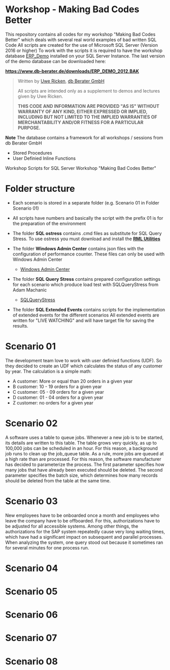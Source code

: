 # Workshop - Making Bad Codes Better
This repository contains all codes for my workshop "Making Bad Codes Better" which deals with several real world examples of bad written SQL Code
All scripts are created for the use of Microsoft SQL Server (Version 2016 or higher)
To work with the scripts it is required to have the workshop database [ERP_Demo](https://www.db-berater.de/downloads/ERP_DEMO_2012.BAK) installed on your SQL Server Instance.
The last version of the demo database can be downloaded here:

**https://www.db-berater.de/downloads/ERP_DEMO_2012.BAK**

> Written by
>	[Uwe Ricken](https://www.db-berater.de/uwe-ricken/), 
>	[db Berater GmbH](https://db-berater.de)
> 
> All scripts are intended only as a supplement to demos and lectures
> given by Uwe Ricken.  
>   
> **THIS CODE AND INFORMATION ARE PROVIDED "AS IS" WITHOUT WARRANTY OF 
> ANY KIND, EITHER EXPRESSED OR IMPLIED, INCLUDING BUT NOT LIMITED 
> TO THE IMPLIED WARRANTIES OF MERCHANTABILITY AND/OR FITNESS FOR A
> PARTICULAR PURPOSE.**

**Note**
The database contains a framework for all workshops / sessions from db Berater GmbH
+ Stored Procedures
+ User Definied Inline Functions

Workshop Scripts for SQL Server Workshop "Making Bad Codes Better"

# Folder structure
+ Each scenario is stored in a separate folder (e.g. Scenario 01 in Folder Scenario 01)
+ All scripts have numbers and basically the script with the prefix 01 is for the preparation of the environment
+ The folder **SQL ostress** contains .cmd files as substitute for SQL Query Stress.
   To use ostress you must download and install the **[RML Utilities](https://learn.microsoft.com/en-us/troubleshoot/sql/tools/replay-markup-language-utility)**
   
+ The folder **Windows Admin Center** contains json files with the configuration of performance counter. These files can only be used with Windows Admin Center
  - [Windows Admin Center](https://www.microsoft.com/en-us/windows-server/windows-admin-center)
+ The folder **SQL Query Stress** contains prepared configuration settings for each scenario which produce load test with SQLQueryStress from Adam Machanic
  - [SQLQueryStress](https://github.com/ErikEJ/SqlQueryStress)
+ The folder **SQL Extended Events** contains scripts for the implementation of extended events for the different scenarios
  All extended events are written for "LIVE WATCHING" and will have target file for saving the results.

# Scenario 01
The development team love to work with user definied functions (UDF).
So they decided to create an UDF which calculates the status of any customer by year.
The calculation is a simple math:

+ A customer: More or equal than 20 orders in a given year
+ B customer: 10 - 19 orders for a given year
+ C customer: 05 - 09 orders for a given year
+ D customer: 01 - 04 orders for a given year
+ Z customer: no orders for a given year

# Scenario 02
A software uses a table to queue jobs. Whenever a new job is to be started, its details are written to this table. The table grows very quickly, as up to 100,000 jobs can be scheduled in an hour.
For this reason, a background job runs to clean up the job_queue table.
As a rule, more jobs are queued at a high rate than are processed. For this reason, the software manufacturer has decided to parameterize the process.
The first parameter specifies how many jobs that have already been executed should be deleted. The second parameter specifies the batch size, which determines how many records should be deleted from the table at the same time.

# Scenario 03
New employees have to be onboarded once a month and employees who leave the company have to be offboarded.
For this, authorizations have to be adjusted for all accessible systems. Among other things, the authorizations for the SAP system repeatedly cause very long waiting times, which have had a significant impact on subsequent and parallel processes.
When analyzing the system, one query stood out because it sometimes ran for several minutes for one process run.

# Scenario 04

# Scenario 05

# Scenario 06

# Scenario 07

# Scenario 08
